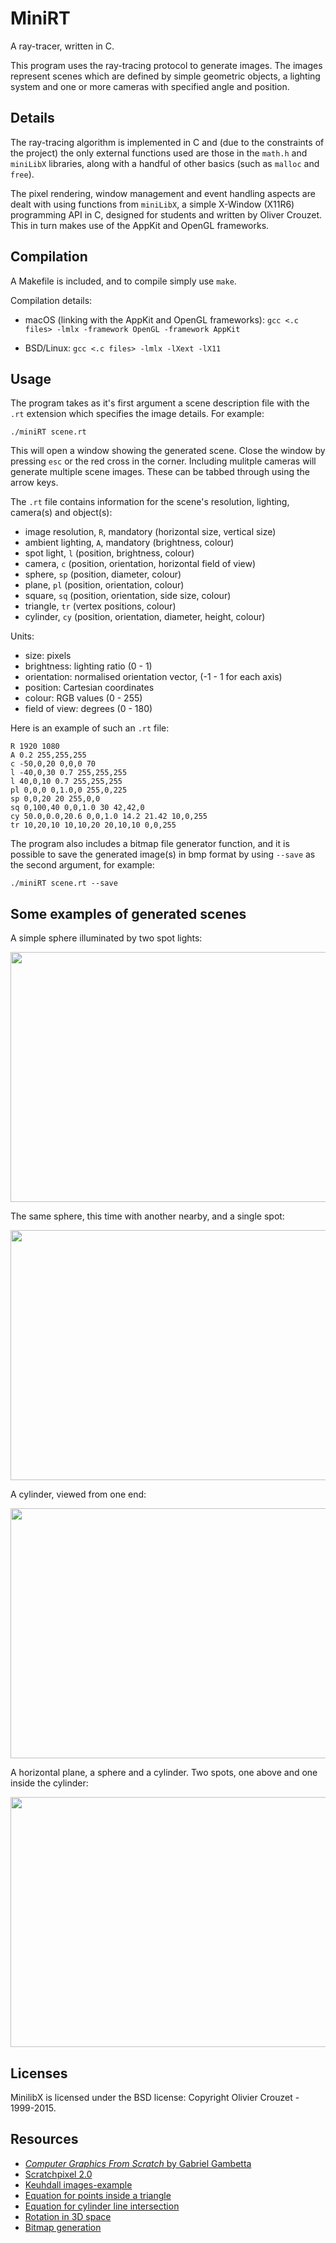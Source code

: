 # MiniRT

A ray-tracer, written in C.

This program uses the ray-tracing protocol to generate images. The images represent scenes which are defined by simple geometric objects, a lighting system and one or more cameras with specified angle and position.

## Details

The ray-tracing algorithm is implemented in C and (due to the constraints of the project) the only external functions used are those in the ```math.h``` and ```miniLibX``` libraries, along with a handful of other basics (such as ```malloc``` and ```free```).

The pixel rendering, window management and event handling aspects are dealt with using functions from ```miniLibX```, a simple X-Window (X11R6) programming API in C, designed for students and written by Oliver Crouzet. This in turn makes use of the AppKit and OpenGL frameworks.

## Compilation

A Makefile is included, and to compile simply use ```make```.

Compilation details:

* macOS (linking with the AppKit and OpenGL frameworks): ```gcc <.c files> -lmlx -framework OpenGL -framework AppKit```

* BSD/Linux: ```gcc <.c files> -lmlx -lXext -lX11```

## Usage

The program takes as it's first argument a scene description file with the ```.rt``` extension which specifies the image details. For example:

```./miniRT scene.rt```

This will open a window showing the generated scene. Close the window by pressing ```esc``` or the red cross in the corner.
Including mulitple cameras will generate multiple scene images. These can be tabbed through using the arrow keys.

The ```.rt``` file contains information for the scene's resolution, lighting, camera(s) and object(s):

* image resolution, ```R```, mandatory (horizontal size, vertical size)
* ambient lighting, ```A```, mandatory (brightness, colour)
* spot light, ```l``` (position, brightness, colour)
* camera, ```c``` (position, orientation, horizontal field of view)
* sphere, ```sp``` (position, diameter, colour)
* plane, ```pl``` (position, orientation, colour)
* square, ```sq``` (position, orientation, side size, colour)
* triangle, ```tr``` (vertex positions, colour)
* cylinder, ```cy``` (position, orientation, diameter, height, colour)

Units:

* size: pixels
* brightness: lighting ratio (0 - 1)
* orientation: normalised orientation vector, (-1 - 1 for each axis)
* position: Cartesian coordinates
* colour: RGB values (0 - 255)
* field of view: degrees (0 - 180)

Here is an example of such an ```.rt``` file:

```
R 1920 1080
A 0.2 255,255,255
c -50,0,20 0,0,0 70
l -40,0,30 0.7 255,255,255
l 40,0,10 0.7 255,255,255
pl 0,0,0 0,1.0,0 255,0,225
sp 0,0,20 20 255,0,0
sq 0,100,40 0,0,1.0 30 42,42,0
cy 50.0,0.0,20.6 0,0,1.0 14.2 21.42 10,0,255
tr 10,20,10 10,10,20 20,10,10 0,0,255
```

The program also includes a bitmap file generator function, and it is possible to save the generated image(s) in bmp format by using ```--save``` as the second argument, for example:

```./miniRT scene.rt --save```

## Some examples of generated scenes


A simple sphere illuminated by two spot lights:

<img src="readme_utils/sphere.png" align="middle" width="600" height="400" />



The same sphere, this time with another nearby, and a single spot:

<img src="readme_utils/planet.png" width="600" height="400" />



A cylinder, viewed from one end:

<img src="readme_utils/cylinder.png" width="600" height="400" />



A horizontal plane, a sphere and a cylinder. Two spots, one above and one inside the cylinder:

<img src="readme_utils/sphere-cylinder-plane.png" width="600" height="400" />


## Licenses

MinilibX is licensed under the BSD license: Copyright Olivier Crouzet - 1999-2015.

## Resources

* [*Computer Graphics From Scratch* by Gabriel Gambetta](https://www.gabrielgambetta.com/computer-graphics-from-scratch/introduction.html)
* [Scratchpixel 2.0](https://www.scratchapixel.com/lessons/3d-basic-rendering/introduction-to-ray-tracing)
* [Keuhdall images-example](https://github.com/keuhdall/images_example)
* [Equation for points inside a triangle](https://blackpawn.com/texts/pointinpoly/)
* [Equation for cylinder line intersection](https://en.wikipedia.org/wiki/User:Nominal_animal)
* [Rotation in 3D space](http://paulbourke.net/geometry/rotate/)
* [Bitmap generation](https://itnext.io/bits-to-bitmaps-a-simple-walkthrough-of-bmp-image-format-765dc6857393)
